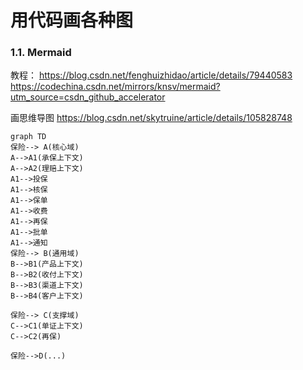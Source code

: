 # 用代码画各种图
### 1.1. Mermaid
教程：
https://blog.csdn.net/fenghuizhidao/article/details/79440583
https://codechina.csdn.net/mirrors/knsv/mermaid?utm_source=csdn_github_accelerator

画思维导图
https://blog.csdn.net/skytruine/article/details/105828748

```mermaid
graph TD
保险--> A(核心域)
A-->A1(承保上下文)
A-->A2(理赔上下文)
A1-->投保
A1-->核保
A1-->保单
A1-->收费
A1-->再保
A1-->批单
A1-->通知
保险--> B(通用域)
B-->B1(产品上下文)
B-->B2(收付上下文)
B-->B3(渠道上下文)
B-->B4(客户上下文)

保险--> C(支撑域)
C-->C1(单证上下文)
C-->C2(再保)

保险-->D(...)
```